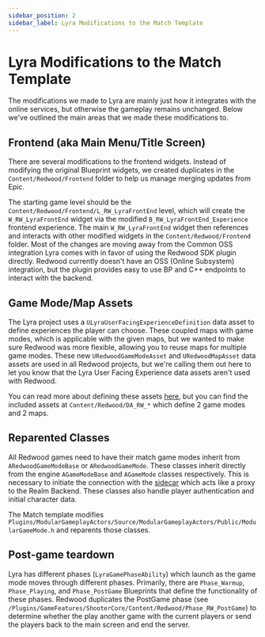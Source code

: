 ```yaml
---
sidebar_position: 2
sidebar_label: Lyra Modifications to the Match Template
---
```


# Lyra Modifications to the Match Template

The modifications we made to Lyra are mainly just how it integrates with the online services, but otherwise the gameplay remains unchanged. Below we've outlined the main areas that we made these modifications to.

## Frontend (aka Main Menu/Title Screen)

There are several modifications to the frontend widgets. Instead of modifying the original Blueprint widgets, we created duplicates in the `Content/Redwood/Frontend` folder to help us manage merging updates from Epic.

The starting game level should be the `Content/Redwood/Frontend/L_RW_LyraFrontEnd` level, which will create the `W_RW_LyraFrontEnd` widget via the modified `B_RW_LyraFrontEnd_Experience` frontend experience. The main `W_RW_LyraFrontEnd` widget then references and interacts with other modified widgets in the `Content/Redwood/Frontend` folder. Most of the changes are moving away from the Common OSS integration Lyra comes with in favor of using the Redwood SDK plugin directly. Redwood currently doesn't have an OSS (Online Subsystem) integration, but the plugin provides easy to use BP and C++ endpoints to interact with the backend.

## Game Mode/Map Assets

The Lyra project uses a `ULyraUserFacingExperienceDefinition` data asset to define experiences the player can choose. These coupled maps with game modes, which is applicable with the given maps, but we wanted to make sure Redwood was more flexible, allowing you to reuse maps for multiple game modes. These new `URedwoodGameModeAsset` and `URedwoodMapAsset` data assets are used in all Redwood projects, but we're calling them out here to let you know that the Lyra User Facing Experience data assets aren't used with Redwood.

You can read more about defining these assets [here](../configuration/game-modes-and-maps.md), but you can find the included assets at `Content/Redwood/DA_RW_*` which define 2 game modes and 2 maps.

## Reparented Classes

All Redwood games need to have their match game modes inherit from `ARedwoodGameModeBase` or `ARedwoodGameMode`. These classes inherit directly from the engine `AGameModeBase` and `AGameMode` classes respectively. This is necessary to initiate the connection with the [sidecar](../architecture/overview.md#sidecar) which acts like a proxy to the Realm Backend. These classes also handle player authentication and initial character data.

The Match template modifies `Plugins/ModularGameplayActors/Source/ModularGameplayActors/Public/ModularGameMode.h` and reparents those classes.

## Post-game teardown

Lyra has different phases (`LyraGamePhaseAbility`) which launch as the game mode moves through different phases. Primarily, there are `Phase_Warmup`, `Phase_Playing`, and `Phase_PostGame` Blueprints that define the functionality of these phases. Redwood duplicates the PostGame phase (see `/Plugins/GameFeatures/ShooterCore/Content/Redwood/Phase_RW_PostGame`) to determine whether the play another game with the current players or send the players back to the main screen and end the server.
